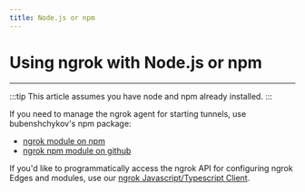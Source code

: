 ```yaml
---
title: Node.js or npm
---
```


# Using ngrok with Node.js or npm
------------

:::tip
This article assumes you have node and npm already installed.
:::

If you need to manage the ngrok agent for starting tunnels, use bubenshchykov's npm package:

*   [ngrok module on npm](https://www.npmjs.com/package/ngrok)
*   [ngrok npm module on github](https://github.com/bubenshchykov/ngrok)

If you'd like to programmatically access the ngrok API for configuring ngrok Edges and modules, use our [ngrok Javascript/Typescript Client](https://github.com/ngrok/ngrok-api-typescript).
